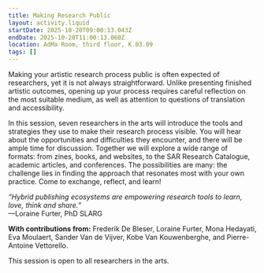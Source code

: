 ```yaml
---
title: Making Research Public
layout: activity.liquid
startDate: 2025-10-20T09:00:13.043Z
endDate: 2025-10-20T11:00:13.060Z
location: AdMa Room, third floor, K.03.09
tags: []
---
```

<!--StartFragment-->

Making your artistic research process public is often expected of researchers, yet it is not always straightforward. Unlike presenting finished artistic outcomes, opening up your process requires careful reflection on the most suitable medium, as well as attention to questions of translation and accessibility.

In this session, seven researchers in the arts will introduce the tools and strategies they use to make their research process visible. You will hear about the opportunities and difficulties they encounter, and there will be ample time for discussion. Together we will explore a wide range of formats: from zines, books, and websites, to the SAR Research Catalogue, academic articles, and conferences. The possibilities are many: the challenge lies in finding the approach that resonates most with your own practice. Come to exchange, reflect, and learn!

*“Hybrid publishing ecosystems are empowering research tools to learn, love, think and share.”*\
—Loraine Furter, PhD SLARG

**With contributions from:** Frederik De Bleser, Loraine Furter, Mona Hedayati, Eva Moulaert, Sander Van de Vijver, Kobe Van Kouwenberghe, and Pierre-Antoine Vettorello.

This session is open to all researchers in the arts.

<!--EndFragment-->